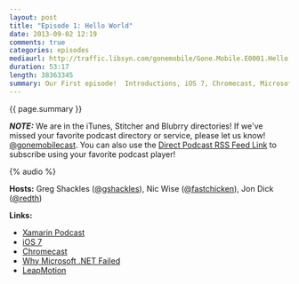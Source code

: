 ```yaml
---
layout: post
title: "Episode 1: Hello World"
date: 2013-09-02 12:19
comments: true
categories: episodes
mediaurl: http://traffic.libsyn.com/gonemobile/Gone.Mobile.E0001.Hello.World.mp3
duration: 53:17
length: 38363345
summary: Our First episode!  Introductions, iOS 7, Chromecast, Microsoft minus Ballmer, Why .NET Failed, Wearable tech, and Leap Motion!
---
```


{{ page.summary }} 

***NOTE:*** We are in the iTunes, Stitcher and Blubrry directories!  If we've missed your favorite podcast directory or service, please let us know! [@gonemobilecast](http://twitter.com/gonemobilecast).  You can also use the [Direct Podcast RSS Feed Link](http://gonemobile.libsyn.com/rss) to subscribe using your favorite podcast player!

<!-- more -->

{% audio %}

**Hosts:** Greg Shackles ([@gshackles](http://twitter.com/gshackles)), Nic Wise ([@fastchicken](http://twitter.com/fastchicken)), Jon Dick ([@redth](http://twitter.com/redth))

**Links:**

 - [Xamarin Podcast](https://itunes.apple.com/us/podcast/xamarin-podcast/id691368176)
 - [iOS 7](http://www.apple.com/ios/ios7/)
 - [Chromecast](http://www.google.com/intl/en/chrome/devices/chromecast/)
 - [Why Microsoft .NET Failed](http://www.infoworld.com/d/application-development/why-microsoft-net-failed-225817)
 - [LeapMotion](https://www.leapmotion.com/)
 
